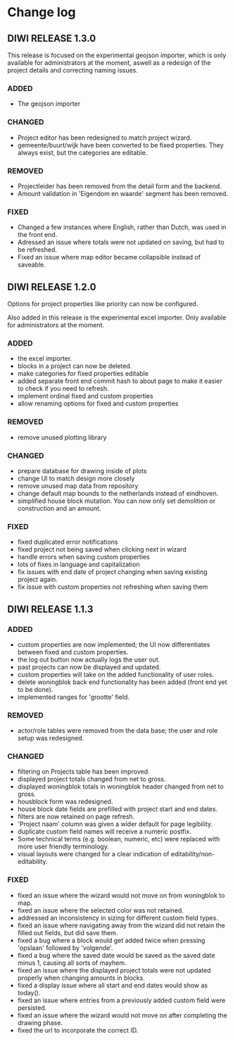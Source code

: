 # Change log

## DIWI RELEASE 1.3.0

This release is focused on the experimental geojson importer, which is only available for administrators at the moment, aswell as a redesign of the project details and correcting naming issues.

### ADDED

- The geojson importer

### CHANGED

- Project editor has been redesigned to match project wizard.
- gemeente/buurt/wijk have been converted to be fixed properties. They always exist, but the categories are editable.

### REMOVED

- Projectleider has been removed from the detail form and the backend.
- Amount validation in 'Eigendom en waarde' segment has been removed.

### FIXED

- Changed a few instances where English, rather than Dutch, was used in the front end.
- Adressed an issue where totals were not updated on saving, but had to be refreshed.
- Fixed an issue where map editor became collapsible instead of saveable.

## DIWI RELEASE 1.2.0

Options for project properties like priority can now be configured.

Also added in this release is the experimental excel importer. Only available for administrators at the moment.

### ADDED

- the excel importer.
- blocks in a project can now be deleted.
- make categories for fixed properties editable
- added separate front end commit hash to about page to make it easier to check if you need to refresh.
- implement ordinal fixed and custom properties
- allow renaming options for fixed and custom properties

### REMOVED

- remove unused plotting library

### CHANGED

- prepare database for drawing inside of plots
- change UI to match design more closely
- remove unused map data from repository
- change default map bounds to the netherlands instead of eindhoven.
- simplified house block mutation. You can now only set demolition or construction and an amount.

### FIXED

- fixed duplicated error notifications
- fixed project not being saved when clicking next in wizard
- handle errors when saving custom properties
- lots of fixes in language and capitalization
- fix issues with end date of project changing when saving existing project again.
- fix issue with custom properties not refreshing when saving them

## DIWI RELEASE 1.1.3

### ADDED

- custom properties are now implemented; the UI now differentiates between fixed and custom properties.
- the log out button now actually logs the user out.
- past projects can now be displayed and updated.
- custom properties will take on the added functionality of user roles.
- delete woningblok back end functionality has been added (front end yet to be done).
- implemented ranges for 'grootte' field.

### REMOVED

- actor/role tables were removed from the data base; the user and role setup was redesigned.

### CHANGED

- filtering on Projects table has been improved.
- displayed project totals changed from net to gross.
- displayed woningblok totals in woningblok header changed from net to gross.
- housblock form was redesigned.
- house block date fields are prefilled with project start and end dates.
- filters are now retained on page refresh.
- 'Project naam' column was given a wider default for page legibility.
- duplicate custom field names will receive a numeric postfix.
- Some technical terms (e.g. boolean, numeric, etc) were replaced with more user friendly terminology.
- visual layouts were changed for a clear indication of editability/non-editability.

### FIXED

- fixed an issue where the wizard would not move on from woningblok to map.
- fixed an issue where the selected color was not retained.
- addressed an inconsistency in sizing for different custom field types.
- fixed an issue where navigating away from the wizard did not retain the filled out fields, but did save them.
- fixed a bug where a block would get added twice when pressing 'opslaan' followed by 'volgende'.
- fixed a bug where the saved date would be saved as the saved date minus 1, causing all sorts of mayhem.
- fixed an issue where the displayed project totals were not updated properly when changing amounts in blocks.
- fixed a display issue where all start and end dates would show as today().
- fixed an issue where entries from a previously added custom field were persisted.
- fixed an issue where the wizard would not move on after completing the drawing phase.
- fixed the url to incorporate the correct ID.

